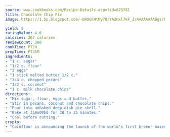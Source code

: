 ```yaml
---
source: www.cookbooks.com/Recipe-Details.aspx?id=875781
title: Chocolate Chip Pie
image: https://1.bp.blogspot.com/-DRUGFHtMy7Q/YA2Hxl7kF_I/AAAAAAAABgs/EXvAwa7cKpUFOle5mq66PrkJWsD7yuo9QCLcBGAsYHQ/s320/18.png

yield: 5
ratingValue: 4.6
calories: 267 calories
reviewCount: 366
cookTime: PT2H
prepTime: PT45M
ingredients:
- "1 c. sugar"
- "1/2 c. flour"
- "2 eggs"
- "1 stick melted butter 1/2 c."
- "3/4 c. chopped pecans"
- "1/2 c. coconut"
- "1 c. milk chocolate chips"
directions:
- "Mix sugar, flour, eggs and butter."
- "Stir in pecans, coconut and chocolate chips."
- "Pour into unbaked deep dish pie shell."
- "Bake at 350u00b0 for 30 to 35 minutes."
- "Cool before cutting."
crypto:
- "Coinfloor is announcing the launch of the world's first broker based bitcoin marketplace."
---
```

